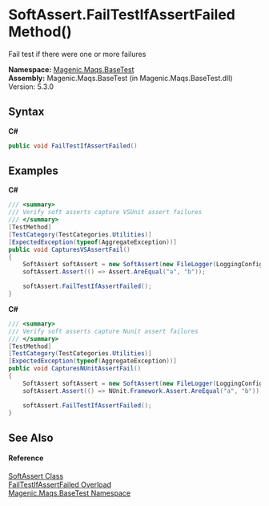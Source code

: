 # SoftAssert.FailTestIfAssertFailed Method()
 

Fail test if there were one or more failures

**Namespace:**&nbsp;<a href="#/MAQS_5/BaseTest_AUTOGENERATED/Magenic-Maqs-BaseTest_Namespace">Magenic.Maqs.BaseTest</a><br />**Assembly:**&nbsp;Magenic.Maqs.BaseTest (in Magenic.Maqs.BaseTest.dll) Version: 5.3.0

## Syntax

**C#**<br />
``` C#
public void FailTestIfAssertFailed()
```


## Examples

**C#**<br />
``` C#
/// <summary>
/// Verify soft asserts capture VSUnit assert failures
/// </summary>
[TestMethod]
[TestCategory(TestCategories.Utilities)]
[ExpectedException(typeof(AggregateException))]
public void CapturesVSAssertFail()
{
    SoftAssert softAssert = new SoftAssert(new FileLogger(LoggingConfig.GetLogDirectory(), "UnitTests.SoftAssertUnitTests.RespectVSFailsFails"));
    softAssert.Assert(() => Assert.AreEqual("a", "b"));

    softAssert.FailTestIfAssertFailed();
}
```

**C#**<br />
``` C#
/// <summary>
/// Verify soft asserts capture Nunit assert failures
/// </summary>
[TestMethod]
[TestCategory(TestCategories.Utilities)]
[ExpectedException(typeof(AggregateException))]
public void CapturesNUnitAssertFail()
{
    SoftAssert softAssert = new SoftAssert(new FileLogger(LoggingConfig.GetLogDirectory(), "UnitTests.SoftAssertUnitTests.RespectNUnitFails"));
    softAssert.Assert(() => NUnit.Framework.Assert.AreEqual("a", "b"));

    softAssert.FailTestIfAssertFailed();
}
```


## See Also


#### Reference
<a href="#/MAQS_5/BaseTest_AUTOGENERATED/SoftAssert_Class">SoftAssert Class</a><br /><a href="#/MAQS_5/BaseTest_AUTOGENERATED/SoftAssert-FailTestIfAssertFailed_Method">FailTestIfAssertFailed Overload</a><br /><a href="#/MAQS_5/BaseTest_AUTOGENERATED/Magenic-Maqs-BaseTest_Namespace">Magenic.Maqs.BaseTest Namespace</a><br />